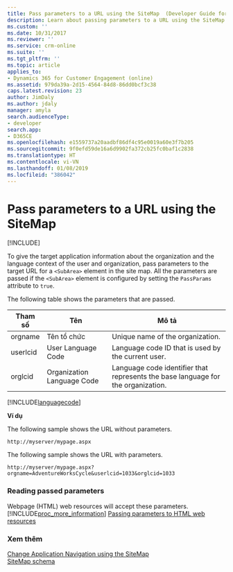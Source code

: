 ```yaml
---
title: Pass parameters to a URL using the SiteMap  (Developer Guide for Dynamics 365 for Customer Engagement)| MicrosoftDocs
description: Learn about passing parameters to a URL using the SiteMap
ms.custom: ''
ms.date: 10/31/2017
ms.reviewer: ''
ms.service: crm-online
ms.suite: ''
ms.tgt_pltfrm: ''
ms.topic: article
applies_to:
- Dynamics 365 for Customer Engagement (online)
ms.assetid: 979da39a-2d15-4564-84d8-86dd0bcf3c38
caps.latest.revision: 23
author: JimDaly
ms.author: jdaly
manager: amyla
search.audienceType:
- developer
search.app:
- D365CE
ms.openlocfilehash: e1559737a20aadbf86df4c95e0019a60e3f7b205
ms.sourcegitcommit: 9f0efd59de16a6d9902fa372cb25fc0baf1c2838
ms.translationtype: HT
ms.contentlocale: vi-VN
ms.lasthandoff: 01/08/2019
ms.locfileid: "386042"
---
```

# <a name="pass-parameters-to-a-url-using-the-sitemap"></a>Pass parameters to a URL using the SiteMap

[!INCLUDE[](../../includes/cc_applies_to_update_9_0_0.md)]

To give the target application information about the organization and the language context of the user and organization, pass parameters to the target URL for a `<SubArea>` element in the site map. All the parameters are passed if the `<SubArea>` element is configured by setting the `PassParams` attribute to `true`.  
  
 The following table shows the parameters that are passed.  
  
|Tham số|Tên|Mô tả|  
|---------------|----------|-----------------|  
|orgname|Tên tổ chức|Unique name of the organization.|  
|userlcid|User Language Code|Language code ID that is used by the current user.|  
|orglcid|Organization Language Code|Language code identifier that represents the base language for the organization.|  
  
[!INCLUDE[languagecode](../../includes/languagecode.md)]
  
 **Ví dụ**  
  
 The following sample shows the URL without parameters.  
  
```  
http://myserver/mypage.aspx  
```  
  
 The following sample shows the URL with parameters.  
  
```  
http://myserver/mypage.aspx?orgname=AdventureWorksCycle&userlcid=1033&orglcid=1033  
```  
  
### <a name="reading-passed-parameters"></a>Reading passed parameters  
 Webpage (HTML) web resources will accept these parameters. [!INCLUDE[proc_more_information](../../includes/proc-more-information.md)] [Passing parameters to HTML web resources](../webpage-html-web-resources.md#BKMK_PassingParametersToWebResources)  
  
### <a name="see-also"></a>Xem thêm  
 [Change Application Navigation using the SiteMap](/developer/customize-dev/change-application-navigation-using-sitemap.md)    
 [SiteMap schema](sitemap-schema.md)  
